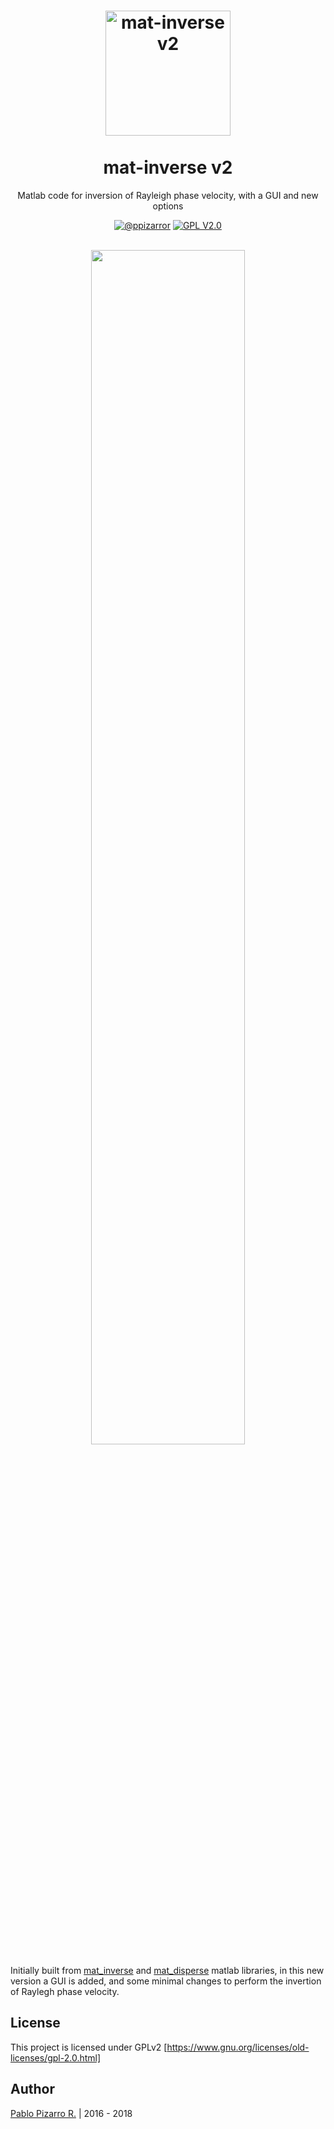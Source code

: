 <h1 align="center">
  <a href="http://ppizarror.com/mat_inverse_v2/" title="mat-inverse v2">
    <img alt="mat-inverse v2" src="http://ppizarror.com/resources/other/matlab.png" width="200px" height="200px" />
  </a>
  <br /><br />
  mat-inverse v2</h1>
<p align="center">Matlab code for inversion of Rayleigh phase velocity, with a GUI and new options</p>
<div align="center"><a href="http://ppizarror.com"><img alt="@ppizarror" src="http://ppizarror.com/badges/author.svg" /></a>
<a href="https://www.gnu.org/licenses/old-licenses/gpl-2.0.html"><img alt="GPL V2.0" src="http://ppizarror.com/badges/licensegpl2.svg" /></a>
</div><br />

<p align="center">
	<img src="http://ppizarror.com/resources/images/mat-inverse-v2/main.PNG" width="70%" >
</p>

Initially built from <a href="https://github.com/yiran06/mat_inverse">mat_inverse</a> and <a href="https://github.com/yiran06/mat_disperse">mat_disperse</a> matlab libraries, in this new version a GUI is added, and some minimal changes to perform the invertion of Raylegh phase velocity.

## License
This project is licensed under GPLv2 [https://www.gnu.org/licenses/old-licenses/gpl-2.0.html]

## Author
<a href="http://ppizarror.com" title="ppizarror">Pablo Pizarro R.</a> | 2016 - 2018
